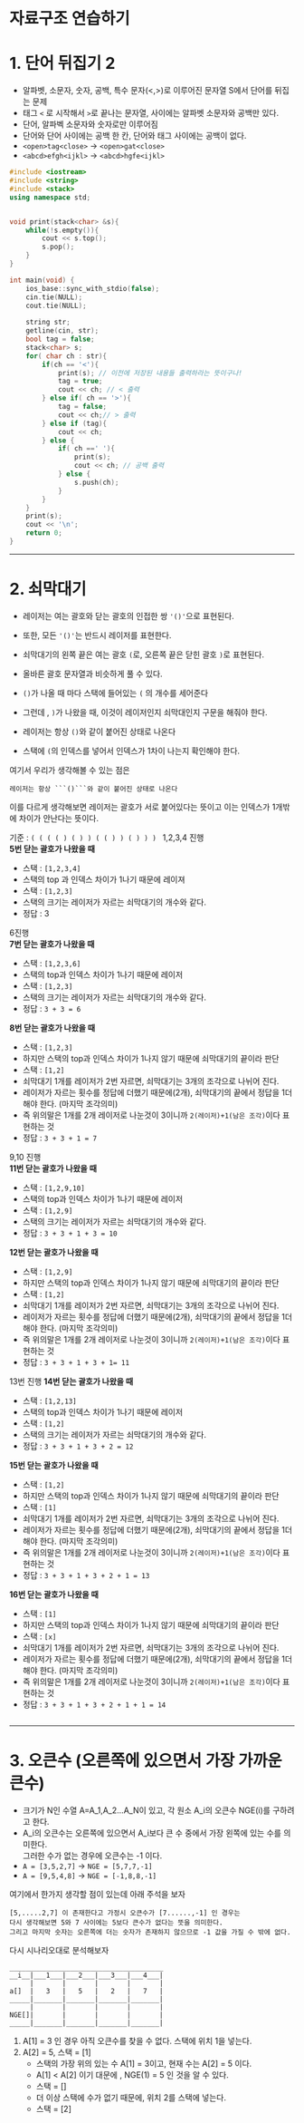 자료구조 연습하기
=======================
# 1. 단어 뒤집기 2

* 알파벳, 소문자, 숫자, 공백, 특수 문자(<,>)로 이루어진 문자열 S에서 단어를 뒤집는 문제     
* 태그 ```<``` 로 시작해서 ```>```로 끝나는 문자열, 사이에는 알파벳 소문자와 공백만 있다.    
* 단어, 알파벡 소문자와 숫자로만 이루어짐   
* 단어와 단어 사이에는 공백 한 칸, 단어와 태그 사이에는 공백이 없다.    
* ```<open>tag<close>``` -> ```<open>gat<close>```   
* ```<abcd>efgh<ijkl>``` -> ```<abcd>hgfe<ijkl>```  
     
```c++
#include <iostream> 
#include <string> 
#include <stack> 
using namespace std; 


void print(stack<char> &s){
	while(!s.empty()){
		cout << s.top();
		s.pop();
	}
}

int main(void) { 
    ios_base::sync_with_stdio(false);
    cin.tie(NULL);
    cout.tie(NULL);
    
	string str;
	getline(cin, str);
	bool tag = false;
	stack<char> s;
	for( char ch : str){
		if(ch == '<'){
			print(s); // 이전에 저장된 내용들 출력하라는 뜻이구나!
			tag = true;
			cout << ch; // < 출력 
		} else if( ch == '>'){
			tag = false;
			cout << ch;// > 출력
		} else if (tag){
			cout << ch;
		} else {
			if( ch ==' '){
				print(s);
				cout << ch; // 공백 출력
			} else {
				s.push(ch);
			}
		}
	}
    print(s);
    cout << '\n';
    return 0; 
}
```
    
***
# 2. 쇠막대기
* 레이저는 여는 괄호와 닫는 괄호의 인접한 쌍 ```'()'```으로 표현된다.     
* 또한, 모든 ```'()'```는 반드시 레이저를 표현한다.      
* 쇠막대기의 왼쪽 끝은 여는 괄호 ```(```로, 오른쪽 끝은 닫힌 괄호 ```)```로 표현된다.   

* 올바른 괄호 문자열과 비슷하게 풀 수 있다.  
* ```()```가 나올 때 마다 스택에 들어있는 ```(``` 의 개수를 세어준다
* 그런데 , ```)```가 나왔을 때, 이것이 레이저인지 쇠막대인지 구문을 해줘야 한다.  
* 레이저는 항상 ```()```와 같이 붙어진 상태로 나온다 
* 스택에 ```(```의 인덱스를 넣어서 인덱스가 1차이 나는지 확인해야 한다.  

여기서 우리가 생각해볼 수 있는 점은 
```
레이저는 항상 ```()```와 같이 붙어진 상태로 나온다
```
이를 다르게 생각해보면 레이저는 괄호가 서로 붙어있다는 뜻이고 이는 인덱스가 1개밖에 차이가 안난다는 뜻이다.   

기준 : ```( ( ( ( ) ( ) ) ( ( ) ) ( ) ) ) ```
1,2,3,4 진행         
**5번 닫는 괄호가 나왔을 때**      
* 스택 : ```[1,2,3,4]```     
* 스택의 top 과 인덱스 차이가 1나기 때문에 레이져  
* 스택 : ```[1,2,3]```
* 스택의 크기는 레이저가 자르는 쇠막대기의 개수와 같다.  
* 정답 : 3     
   
6진행      
**7번 닫는 괄호가 나왔을 때**  
* 스택 : ```[1,2,3,6]```       
* 스택의 top과 인덱스 차이가 1나기 때문에 레이저    
* 스택 : ```[1,2,3]```     
* 스택의 크기는 레이저가 자르는 쇠막대기의 개수와 같다.    
* 정답 : ```3 + 3 = 6```  
  
**8번 닫는 괄호가 나왔을 때**    
* 스택 : ```[1,2,3]```        
* 하지만 스택의 top과 인덱스 차이가 1나지 않기 때문에 쇠막대기의 끝이라 판단     
* 스택 : ```[1,2]```     
* 쇠막대기 1개를 레이저가 2번 자르면, 쇠막대기는 3개의 조각으로 나뉘어 진다.    
* 레이저가 자르는 횟수를 정답에 더했기 때문에(2개), 쇠막대기의 끝에서 정답을 1더해야 한다. (마지막 조각의미)   
* 즉 위의말은 1개를 2개 레이저로 나눈것이 3이니까 ```2(레이저)+1(남은 조각)```이다 표현하는 것       
* 정답 : ```3 + 3 + 1 = 7```   
   
9,10 진행    
**11번 닫는 괄호가 나왔을 때**     
* 스택 : ```[1,2,9,10]```     
* 스택의 top과 인덱스 차이가 1나기 때문에 레이저  
* 스택 : ```[1,2,9]```   
* 스택의 크기는 레이저가 자르는 쇠막대기의 개수와 같다.  
* 정답 : ```3 + 3 + 1 + 3 = 10```   
   
**12번 닫는 괄호가 나왔을 때**    
* 스택 : ```[1,2,9]```        
* 하지만 스택의 top과 인덱스 차이가 1나지 않기 때문에 쇠막대기의 끝이라 판단     
* 스택 : ```[1,2]```     
* 쇠막대기 1개를 레이저가 2번 자르면, 쇠막대기는 3개의 조각으로 나뉘어 진다.    
* 레이저가 자르는 횟수를 정답에 더했기 때문에(2개), 쇠막대기의 끝에서 정답을 1더해야 한다. (마지막 조각의미)   
* 즉 위의말은 1개를 2개 레이저로 나눈것이 3이니까 ```2(레이저)+1(남은 조각)```이다 표현하는 것       
* 정답 : ```3 + 3 + 1 + 3 + 1= 11```    
    
13번 진행
**14번 닫는 괄호가 나왔을 때**     
* 스택 : ```[1,2,13]```     
* 스택의 top과 인덱스 차이가 1나기 때문에 레이저  
* 스택 : ```[1,2]```   
* 스택의 크기는 레이저가 자르는 쇠막대기의 개수와 같다.  
* 정답 : ```3 + 3 + 1 + 3 + 2 = 12``` 

**15번 닫는 괄호가 나왔을 때**     
* 스택 : ```[1,2]```        
* 하지만 스택의 top과 인덱스 차이가 1나지 않기 때문에 쇠막대기의 끝이라 판단     
* 스택 : ```[1]```     
* 쇠막대기 1개를 레이저가 2번 자르면, 쇠막대기는 3개의 조각으로 나뉘어 진다.    
* 레이저가 자르는 횟수를 정답에 더했기 때문에(2개), 쇠막대기의 끝에서 정답을 1더해야 한다. (마지막 조각의미)   
* 즉 위의말은 1개를 2개 레이저로 나눈것이 3이니까 ```2(레이저)+1(남은 조각)```이다 표현하는 것       
* 정답 : ```3 + 3 + 1 + 3 + 2 + 1 = 13```   

**16번 닫는 괄호가 나왔을 때**     
* 스택 : ```[1]```        
* 하지만 스택의 top과 인덱스 차이가 1나지 않기 때문에 쇠막대기의 끝이라 판단     
* 스택 : ```[x]```     
* 쇠막대기 1개를 레이저가 2번 자르면, 쇠막대기는 3개의 조각으로 나뉘어 진다.    
* 레이저가 자르는 횟수를 정답에 더했기 때문에(2개), 쇠막대기의 끝에서 정답을 1더해야 한다. (마지막 조각의미)   
* 즉 위의말은 1개를 2개 레이저로 나눈것이 3이니까 ```2(레이저)+1(남은 조각)```이다 표현하는 것       
* 정답 : ```3 + 3 + 1 + 3 + 2 + 1 + 1 = 14```    

```c++

```
   
***
# 3. 오큰수 (오른쪽에 있으면서 가장 가까운 큰수)   
* 크기가 N인 수열 A=A_1,A_2...A_N이 있고, 각 원소 A_i의 오큰수 NGE(i)를 구하려고 한다.  
* A_i의 오큰수는 오른쪽에 있으면서 A_i보다 큰 수 중에서 가장 왼쪽에 있는 수를 의미한다.   
그러한 수가 없는 경우에 오큰수는 -1 이다.     
* ```A = [3,5,2,7]``` -> ```NGE = [5,7,7,-1]```   
* ```A = [9,5,4,8]``` -> ```NGE = [-1,8,8,-1]```   

여기에서 한가지 생각할 점이 있는데 아래 주석을 보자  
```
[5,.....2,7] 이 존재한다고 가정시 오큰수가 [7......,-1] 인 경우는 
다시 생각해보면 5와 7 사이에는 5보다 큰수가 없다는 뜻을 의미한다.  
그리고 마지막 숫자는 오른쪽에 더는 숫자가 존재하지 않으므로 -1 값을 가질 수 밖에 없다.  
```
    
다시 시나리오대로 분석해보자     
```
______________________________________
__i__|___1___|___2___|___3___|___4___|
     |       |       |       |       |	
a[]  |   3   |   5   |   2   |   7   |    
_____|_______|_______|_______|_______|
     |       |       |       |       |	
NGE[]|       |       |       |       |    
_____|_______|_______|_______|_______|
```
1. A[1] = 3 인 경우 아직 오큰수를 찾을 수 없다. 스택에 위치 1을 넣는다.
2. A[2] = 5, 스택 = [1]   
	* 스택의 가장 위의 있는 수 A[1] = 3이고, 현재 수는 A[2] = 5 이다.   
	* A[1] < A[2] 이기 대문에 , NGE(1) = 5 인 것을 알 수 있다.	
	* 스택 = []
	* 더 이상 스택에 수가 없기 때문에, 위치 2를 스택에 넣는다. 
	* 스택 = [2]



